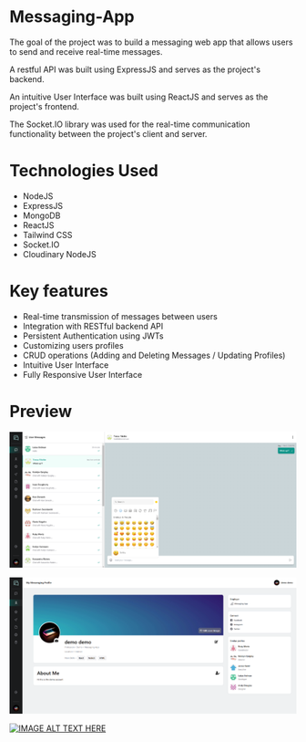 # Messaging-App

The goal of the project was to build a messaging web app that allows users to send and receive real-time messages.

A restful API was built using ExpressJS and serves as the project's backend.

An intuitive User Interface was built using ReactJS and serves as the project's frontend.

The Socket.IO library was used for the real-time communication functionality between the project's client and server.

# Technologies Used
- NodeJS
- ExpressJS
- MongoDB
- ReactJS
- Tailwind CSS
- Socket.IO
- Cloudinary NodeJS

# Key features
- Real-time transmission of messages between users
- Integration with RESTful backend API
- Persistent Authentication using JWTs
- Customizing users profiles
- CRUD operations (Adding and Deleting Messages / Updating Profiles)
- Intuitive User Interface
- Fully Responsive User Interface

# Preview

<p>
  <img src="https://github.com/ZackCornfield/Messaging-App/blob/main/frontend/public/preview.png" width="600">
</p>

<p>
  <img src="https://github.com/ZackCornfield/Messaging-App/blob/main/frontend/public/preview_2.png" width="600">
</p>

[![IMAGE ALT TEXT HERE](https://img.youtube.com/vi/OJ8wkiVAFxY/0.jpg)](https://www.youtube.com/watch?v=OJ8wkiVAFxY)
